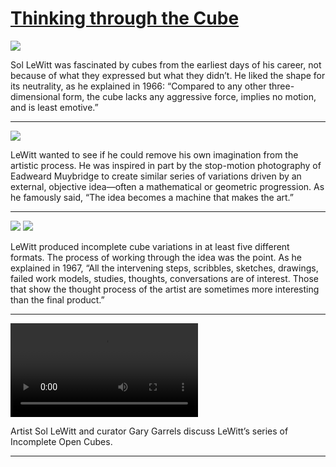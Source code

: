 # [Thinking through the Cube](http://artsmia.github.io/griot/#/stories/1101)

![](http://cdn.dx.artsmia.org/thumbs/tn_null.jpg)

Sol LeWitt was fascinated by cubes from the earliest days of his career, not because of what they expressed but what they didn’t. He liked the shape for its neutrality, as he explained in 1966: “Compared to any other three-dimensional form, the cube lacks any aggressive force, implies no motion, and is least emotive.”

---

![](http://cdn.dx.artsmia.org/thumbs/tn_null.jpg)

LeWitt wanted to see if he could remove his own imagination from the artistic process. He was inspired in part by the stop-motion photography of Eadweard Muybridge to create similar series of variations driven by an external, objective idea—often a mathematical or geometric progression. As he famously said, “The idea becomes a machine that makes the art.”

---

![](http://cdn.dx.artsmia.org/thumbs/tn_null.jpg)
![](http://cdn.dx.artsmia.org/thumbs/tn_.jpg)

LeWitt produced incomplete cube variations in at least five different formats. The process of working through the idea was the point. As he explained in 1967, “All the intervening steps, scribbles, sketches, drawings, failed work models, studies, thoughts, conversations are of interest. Those that show the thought process of the artist are sometimes more interesting than the final product.”

---

<video src='null'></video>

Artist Sol LeWitt and curator Gary Garrels discuss LeWitt’s series of Incomplete Open Cubes.

---
